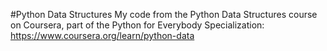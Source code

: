 #Python Data Structures
My code from the Python Data Structures course on Coursera, part of the Python for Everybody Specialization:
https://www.coursera.org/learn/python-data
